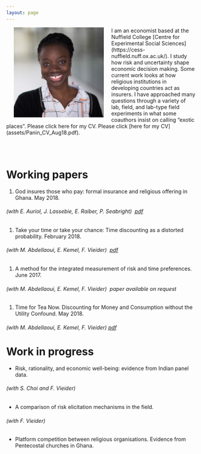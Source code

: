 ```yaml
---
layout: page
---
```



<img align="left" width="240" height="240" src="assets/ammapanin.jpg" style="margin: 0px 20px">
I am an economist based at the Nuffield College
[Centre for Experimental Social
Sciences](https://cess-nuffield.nuff.ox.ac.uk/). I study how risk and uncertainty shape economic decision making. Some current work looks at how religious institutions in developing countries act as insurers. I have approached many questions through a variety of lab, field, and lab-type field experiments in what some coauthors insist on calling “exotic places”. Please click here for my CV. Please click [here for my CV](assets/Panin_CV_Aug18.pdf).

<br><br>
# Working papers


1. God insures those who pay: formal insurance and religious offering
in Ghana. May 2018.
###### (with E. Auriol, J. Lassebie, E. Raiber, P. Seabright) &nbsp;*[pdf](assets/Auriol_et_al_God_insures.pdf)*

1. Take your time or take your chance: Time discounting as a distorted probability. February 2018.
###### (with M. Abdellaoui, E. Kemel, F. Vieider) &nbsp;*[pdf](assets/Abdellaoui_et_al_time_risk.pdf)*

1. A method for the integrated measurement of risk and time
preferences. June 2017.
###### (with M. Abdellaoui, E. Kemel, F. Vieider) &nbsp;*paper available on request*


1. Time for Tea Now. Discounting for Money and Consumption without the Utility Confound. May 2018.
###### (with M. Abdellaoui, E. Kemel, F. Vieider)&nbsp;*[pdf](assets/Abdellaoui_et_al_time_for_tea.pdf)*



# Work in progress

* Risk, rationality, and economic well-being: evidence from Indian
panel data.
###### (with S. Choi and F. Vieider)

* A comparison of risk elicitation mechanisms in the field.
###### (with F. Vieider)

* Platform competition between religious organisations. Evidence from
  Pentecostal churches in Ghana.
